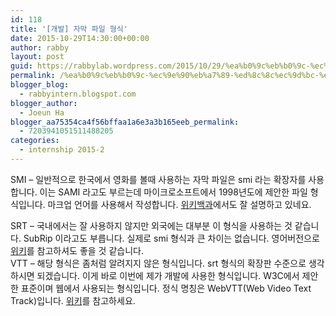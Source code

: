 ```yaml
---
id: 118
title: '[개발] 자막 파일 형식'
date: 2015-10-29T14:30:00+00:00
author: rabby
layout: post
guid: https://rabbylab.wordpress.com/2015/10/29/%ea%b0%9c%eb%b0%9c-%ec%9e%90%eb%a7%89-%ed%8c%8c%ec%9d%bc-%ed%98%95%ec%8b%9d
permalink: /%ea%b0%9c%eb%b0%9c-%ec%9e%90%eb%a7%89-%ed%8c%8c%ec%9d%bc-%ed%98%95%ec%8b%9d/
blogger_blog:
  - rabbyintern.blogspot.com
blogger_author:
  - Joeun Ha
blogger_aa75354ca4f56bffaa1a6e3a3b165eeb_permalink:
  - 7203941051511488205
categories:
  - internship 2015-2
---
```

<div>
</div>

SMI &#8211; 일반적으로 한국에서 영화를 볼때 사용하는 자막 파일은 smi 라는 확장자를 사용합니다. 이는 SAMI 라고도 부르는데 마이크로소프트에서 1998년도에 제안한 파일 형식입니다. 마크업 언어를 사용해서 작성합니다. [위키백과](https://ko.wikipedia.org/wiki/SAMI)에서도 잘 설명하고 있네요. 

<div>
</div>

<div>
</div>

<div>
  SRT &#8211; 국내에서는 잘 사용하지 않지만 외국에는 대부분 이 형식을 사용하는 것 같습니다. SubRip 이라고도 부릅니다. 실제로 smi 형식과 큰 차이는 없습니다. 영어버전으로 <a href="https://en.wikipedia.org/wiki/SubRip">위키</a>를 참고하셔도 좋을 것 같습니다.
</div>

<div>
</div>

<div>
  VTT &#8211; 해당 형식은 좀처럼 알려지지 않은 형식입니다. srt 형식의 확장판 수준으로 생각하시면 되겠습니다. 이게 바로 이번에 제가 개발에 사용한 형식입니다. W3C에서 제안한 표준이며 웹에서 사용되는 형식입니다. 정식 명칭은 WebVTT(Web Video Text Track)입니다. <a href="https://en.wikipedia.org/wiki/WebVTT">위키</a>를 참고하세요. 
</div>

<div>
</div>

<div>
</div>

<div>
</div>

<div>
</div>